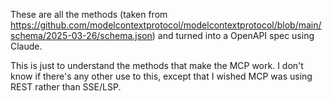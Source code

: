These are all the methods (taken from https://github.com/modelcontextprotocol/modelcontextprotocol/blob/main/schema/2025-03-26/schema.json) and turned into a OpenAPI spec using Claude.

This is just to understand the methods that make the MCP work. I don't know if there's any other use to this, except that I wished MCP was using REST rather than SSE/LSP.
